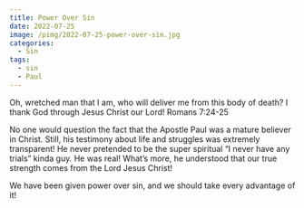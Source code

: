 ```yaml
---
title: Power Over Sin
date: 2022-07-25
image: /pimg/2022-07-25-power-over-sin.jpg
categories:
  - Sin
tags:
  - sin
  - Paul
---
```


<p>Oh, wretched man that I am, who will deliver me from this body of death? I thank God through Jesus Christ our Lord! Romans 7:24-25 </p><p>No one would question the fact that the Apostle Paul was a mature believer in Christ. Still, his testimony about life and struggles was extremely transparent! He never pretended to be the super spiritual “I never have any trials” kinda guy. He was real! What’s more, he understood that our true strength comes from the Lord Jesus Christ!</p><p>We have been given power over sin, and we should take every advantage of it! </p>

